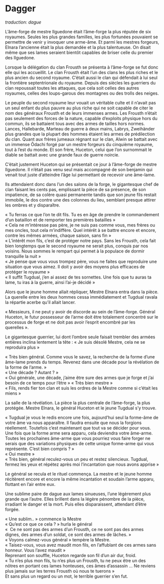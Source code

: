 # Dagger

*traduction: dague*

L’âme-forge de mestre Ilguedone était l’âme-forge la plus réputée de six royaumes. Seules les plus grandes familles, les plus fortunées pouvaient se permettre de venir y invoquer une arme-âme. Et parmi les mestres forgeurs, Elnara l’ancienne était la plus demandée et la plus talentueuse. On disait  même que ses lames seraient bientôt capables de briser celle du premier des Ilguedone.  

Lorsque la délégation du clan Frousth se présenta à l’âme-forge se fut donc elle qui les accueillit. Le clan Frousth était l’un des clans les plus riches et le plus ancien du second royaume. C’était aussi le clan qui défendait à lui seul la frontière septentrionale du royaume. Depuis des siècles les guerriers du clan repoussait toutes les attaques, que cela soit celles des autres royaumes, celles des loups-garous des montagnes ou des trolls des neiges. 

Le peuple du second royaume leur vouait un véritable culte et il n’avait pas un seul enfant du plus pauvre au plus riche qui ne soit capable de citer le nom des généraux Frousth et de leurs immenses armes. Les Frousth n’était pas seulement des forces de la nature, capable d’exploits physique hors du commun, ils se battaient tous avec des armes de tailles hors normes. Lances, Hallebarde, Marteau de guerre à deux mains, Labrys, Zweihänder plus grandes que la plupart des hommes étaient les armes de prédilection du clan. Quant aux frères jumeaux régnant sur le clan, Alwin se battait avec un immense Ôdachi forgé par un mestre forgeurs du cinquième royaume, tout à l’est du monde. Et son frère, Huceton, celui que l’on surnommait le diable se battait avec une grande faux de guerre noircie. 

C’était justement Huceton qui se présentait ce jour à l’âme-forge de mestre Ilguedone. Il n’était pas venu seul mais accompagné de son benjamin qui venait tout juste d’atteindre l’âge lui permettant de recevoir une âme-lame. 

Ils attendaient donc dans l’un des salons de la forge, le gigantesque chef de clan faisant les cents pas, emplissant la pièce de sa présence, de son impatience, de sa colère quasi permanente tandis que son jeune fils restait immobile, le dos contre une des colonnes du lieu, semblant presque attirer les ombres et y disparaître. 

« Tu ferras ce que l’on te dit fils. Tu es en âge de prendre le commandement d’un bataillon et de remporter tes premières batailles »  
« Cela ne m’intéresse pas père, je ne suis pas comme vous, mes frères ou mes oncles, tout cela m’indiffère. Quel intérêt à se battre encore et encore, contre les mêmes armées, chaque saison, sans fin »  
« L’intérêt mon fils, c’est de protéger notre pays. Sans les Frousth, cela fait bien longtemps que le second royaume ne serait plus, conquis par nos voisins. Nous sommes le rempart qui permet à la populace de dormir tranquille la nuit »  
« Je pense que vous vous trompez père, vous ne faites que reproduire une situation que vous aimez. Il doit y avoir des moyens plus efficaces de protéger le royaume »  
« Il suffit Tugdual, j’en ai assez de tes sornettes. Une fois que tu auras ta lame, tu iras à la guerre, ainsi l’ai-je décidé »

Alors que le jeune homme allait répliquer, Mestre Elnara entra dans la pièce. La querelle entre les deux hommes cessa immédiatement et Tugdual ravala la répartie acerbe qu’il allait lancer. 

« Messieurs, il ne peut y avoir de discorde au sein de l’âme-forge. Général Huceton, le futur possesseur de l’arme doit être totalement concentré sur le processus de forge et ne doit pas avoir l’esprit encombré par les querelles ». 

Le gigantesque guerrier, lui dont l’ombre seule faisait trembler des armées entières inclina lentement la tête : « Je suis désolé Mestre, cela ne se reproduira plus »

« Très bien général. Comme vous le savez, la recherche de la forme d’une âme-lame prends du temps. Revenez dans une décade pour la révélation de la forme de l’arme. »  
« Une décade ? Autant ? »  
« Oui générale, une décade, j’aime être sure des armes que je forge et j’ai besoin de ce temps pour l’être »
« Très bien mestre »  
« Fils, rends fier ton clan et suis les ordres de la Mestre comme si c’était les miens »


La salle de la révélation. La pièce la plus centrale de l’âme-forge, la plus protégée. Mestre Elnara, le général Huceton et le jeune  Tugdual s’y trouve. 

« Tugdual je vous le redis encore une fois, aujourd’hui seul la forme-âme de votre âme va nous apparaître. Il faudra ensuite que nous la forgions réellement. Toutefois c’est maintenant que tout va se décider pour vous. Une fois que la forme arme sera apparu, cela deviendra votre âme-arme. Toutes les prochaines âme-arme que vous pourriez vous faire forger ne serais que des variations physiques de cette unique forme-arme qui vous représente. C’est bien compris ? »  
« Oui mestre »  
« Très bien, général reculez-vous un peu et restez silencieux. Tugdual, fermez les yeux et répétez après moi l’incantation que nous avons apprise »

Le général se recula et le rituel commença. La mestre et le jeune homme récitèrent encore et encore la même incantation et soudain l’arme apparu, flottant en l’air entre eux. 

Une sublime paire de dague aux lames sinueuses, l’une légèrement plus grande que l’autre. Elles brillent dans la légère pénombre de la pièce, irradiant le danger et la mort. Puis elles disparaissent, attendant d’être forgée.

« Une sublim.. » commence la Mestre  
« Qu’est ce que ce cela ? » hurla le général   
«  Ce ne sont pas des armes d’un Frousth, ce ne sont pas des armes dignes, des armes d’un soldat, ce sont des armes de lâches. »   
« Voyons calmez-vous général » tempère la Mestre.  
« Taisez-vous, vous avez maudit mon fils, en l’affublant de ces armes sans honneur. Vous l’avez maudit »  
Reprenant son souffle, Huceton regarde son fil d’un air dur, froid.  
« Tu n’es plus mon fils, tu n’es plus un  Frousth, tu ne peux être un des nôtres en portant ces lames honteuses, ces âmes d’assassin … Ne reviens plus jamais sur les terres Frousth où nous te tuerons »  
Et sans plus un regard ou un mot, le terrible guerrier s’en fut. 
